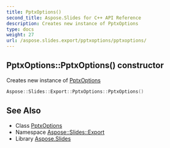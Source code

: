 ```yaml
---
title: PptxOptions()
second_title: Aspose.Slides for C++ API Reference
description: Creates new instance of PptxOptions
type: docs
weight: 27
url: /aspose.slides.export/pptxoptions/pptxoptions/
---
```

## PptxOptions::PptxOptions() constructor


Creates new instance of [PptxOptions](../)

```cpp
Aspose::Slides::Export::PptxOptions::PptxOptions()
```

## See Also

* Class [PptxOptions](../)
* Namespace [Aspose::Slides::Export](../../)
* Library [Aspose.Slides](../../../)
